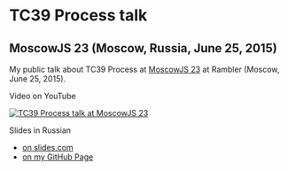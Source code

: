 # TC39 Process talk
## MoscowJS 23 (Moscow, Russia, June 25, 2015)

My public talk about TC39 Process at [MoscowJS 23](http://www.moscowjs.ru/events/moscowjs-23.html) at Rambler (Moscow, June 25, 2015).

Video on YouTube

[![TC39 Process talk at MoscowJS 23](https://img.youtube.com/vi/5HNrQJsv4gU/0.jpg)](https://www.youtube.com/watch?v=5HNrQJsv4gU)

Slides in Russian

- [on slides.com](http://slides.com/chicoxyzzy/deck-1/)
- [on my GitHub Page](https://chicoxyzzy.github.io/talks/tc39process)